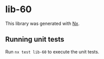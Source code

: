 # lib-60

This library was generated with [Nx](https://nx.dev).

## Running unit tests

Run `nx test lib-60` to execute the unit tests.

